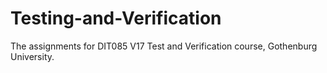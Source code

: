 # Testing-and-Verification
The assignments for  DIT085 V17 Test and Verification course, Gothenburg University.
